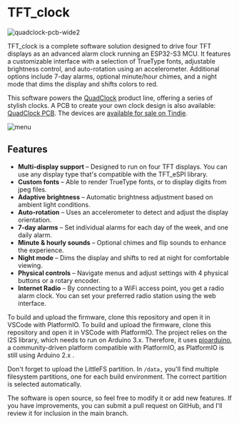 # TFT_clock

![quadclock-pcb-wide2](https://github.com/user-attachments/assets/aef64c81-fa44-42b3-9fca-4c5e3404ec67)

TFT_clock is a complete software solution designed to drive four TFT displays as an advanced alarm clock running an ESP32-S3 MCU. It features a customizable interface with a selection of TrueType fonts, adjustable brightness control, and auto-rotation using an accelerometer. Additional options include 7-day alarms, optional minute/hour chimes, and a night mode that dims the display and shifts colors to red.

This software powers the [QuadClock](https://www.quadblock.com/) product line, offering a series of stylish clocks. A PCB to create your own clock design is also available: [QuadClock PCB](https://quadclock.com/pcb/). The devices are [available for sale on Tindie](https://www.tindie.com/stores/electronics-by-nic/).

![menu](https://github.com/user-attachments/assets/ba737011-526d-4891-a56f-4068fa5ed6fb)

## Features
- **Multi-display support** – Designed to run on four TFT displays. You can use any display type that's compatible with the TFT_eSPI library.
- **Custom fonts** – Able to render TrueType fonts, or to display digits from jpeg files.
- **Adaptive brightness** – Automatic brightness adjustment based on ambient light conditions.
- **Auto-rotation** – Uses an accelerometer to detect and adjust the display orientation.
- **7-day alarms** – Set individual alarms for each day of the week, and one daily alarm.
- **Minute & hourly sounds** – Optional chimes and flip sounds to enhance the experience.
- **Night mode** – Dims the display and shifts to red at night for comfortable viewing.
- **Physical controls** – Navigate menus and adjust settings with 4 physical buttons or a rotary encoder.
- **Internet Radio** – By connecting to a WiFi access point, you get a radio alarm clock. You can set your preferred radio station using the web interface.

To build and upload the firmware, clone this repository and open it in VSCode with PlatformIO. To build and upload the firmware, clone this repository and open it in VSCode with PlatformIO. The project relies on the I2S library, which needs to run on Arduino 3.x. Therefore, it uses [pioarduino](https://github.com/pioarduino/platform-espressif32), a community-driven platform compatible with PlatformIO, as PlatformIO is still using Arduino 2.x .

Don't forget to upload the LittleFS partition. In `/data,` you'll find multiple filesystem partitions, one for each build environment. The correct partition is selected automatically.

The software is open source, so feel free to modify it or add new features. If you have improvements, you can submit a pull request on GitHub, and I'll review it for inclusion in the main branch.
